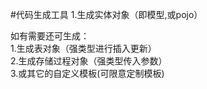 #代码生成工具
1.生成实体对象（即模型,或pojo）<br />

如有需要还可生成：<br />
1.生成表对象（强类型进行插入更新）<br />
2.生成存储过程对象（强类型传入参数）<br />
3.或其它的自定义模板(可限意定制模板)<br />
